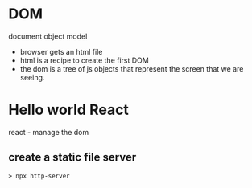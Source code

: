 
# DOM

document object model

- browser gets an html file
- html is a recipe to create the first DOM
- the dom is a tree of js objects that represent the screen that we are seeing.

# Hello world React

react - manage the dom

## create a static file server

```
> npx http-server
```


